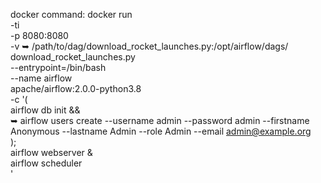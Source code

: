 docker command:
    docker run \
    -ti \
    -p 8080:8080 \
    -v ➥ /path/to/dag/download_rocket_launches.py:/opt/airflow/dags/
        download_rocket_launches.py \
    --entrypoint=/bin/bash \
    --name airflow \
    apache/airflow:2.0.0-python3.8 \
    -c '( \
    airflow db init && \
    ➥ airflow users create --username admin --password admin --firstname
        Anonymous --lastname Admin --role Admin --email admin@example.org \
    ); \
    airflow webserver & \
    airflow scheduler \
    '
